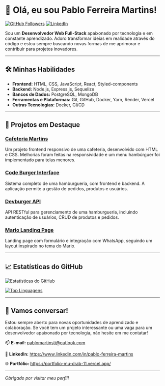 # 👋 Olá, eu sou Pablo Ferreira Martins!

[![GitHub Followers](https://img.shields.io/github/followers/pablomartinsti?style=social)](https://github.com/pablomartinsti)
[![LinkedIn](https://img.shields.io/badge/LinkedIn-Connect-blue?style=social&logo=linkedin)](https://www.linkedin.com/in/pablo-ferreira-martins)

Sou um **Desenvolvedor Web Full-Stack** apaixonado por tecnologia e em constante aprendizado. Adoro transformar ideias em realidade através do código e estou sempre buscando novas formas de me aprimorar e contribuir para projetos inovadores.

---

## 🛠️ **Minhas Habilidades**

- **Frontend:** HTML, CSS, JavaScript, React, Styled-components
- **Backend:** Node.js, Express.js, Sequelize
- **Bancos de Dados:** PostgreSQL, MongoDB
- **Ferramentas e Plataformas:** Git, GitHub, Docker, Yarn, Render, Vercel
- **Outras Tecnologias:** Docker, CI/CD

---

## 🚀 **Projetos em Destaque**

### [Cafeteria Martins](https://pablomartinsti.github.io/cafeteria-martins/)
Um projeto frontend responsivo de uma cafeteria, desenvolvido com HTML e CSS. Melhorias foram feitas na responsividade e um menu hambúrguer foi implementado para telas menores.

### [Code Burger Interface](https://github.com/pablomartinsti/code-burger-interface)
Sistema completo de uma hamburgueria, com frontend e backend. A aplicação permite a gestão de pedidos, produtos e usuários.

### [Devburger API](https://github.com/pablomartinsti/devburger-api)
API RESTful para gerenciamento de uma hamburgueria, incluindo autenticação de usuários, CRUD de produtos e pedidos.

### [Mario Landing Page](https://github.com/pablomartinsti/mario-landing-page)
Landing page com formulário e integração com WhatsApp, seguindo um layout inspirado no tema do Mario.

---

## 📈 **Estatísticas do GitHub**

![Estatísticas do GitHub](https://github-readme-stats.vercel.app/api?username=pablomartinsti&show_icons=true&theme=radical)

[![Top Linguagens](https://github-readme-stats.vercel.app/api/top-langs/?username=pablomartinsti&layout=compact&theme=radical)](https://github.com/anuraghazra/github-readme-stats)

---

## 💬 **Vamos conversar!**

Estou sempre aberto para novas oportunidades de aprendizado e colaboração. Se você tem um projeto interessante ou uma vaga para um desenvolvedor apaixonado por tecnologia, não hesite em me contatar!

📫 **E-mail:** pablomartinsti@outlook.com

🔗 **LinkedIn:** https://www.linkedin.com/in/pablo-ferreira-martins

🌐 **Portfólio:** https://portfolio-mu-drab-11.vercel.app/

---

*Obrigado por visitar meu perfil!*




